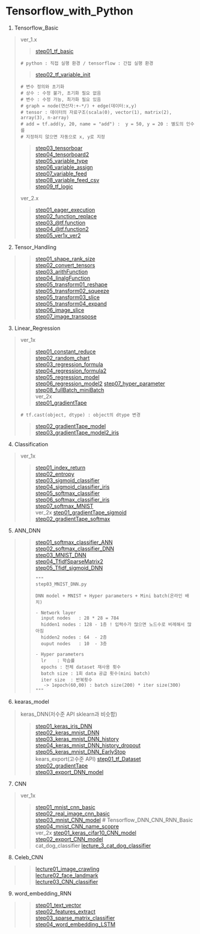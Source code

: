 # Tensorflow_with_Python
1. Tensorflow_Basic
> ver_1.x
>> [step01_tf_basic](https://github.com/DominKim/Tensorflow_with_Python/blob/master/chap01_Tensorflow_Basic/lecture/step01_tf_basic.py)
> ~~~ python3
> # python : 직접 실행 환경 / tensorflow : 간접 실행 환경
> ~~~
>> [step02_tf_variable_init](https://github.com/DominKim/Tensorflow_with_Python/blob/master/chap01_Tensorflow_Basic/lecture/step02_tf_variable_init.py)
> ~~~ python3
> # 변수 정의와 초기화
> # 상수 : 수정 불가, 초기화 필요 없음
> # 변수 : 수정 가능, 최가화 필요 있음
> # graph = node(연산자:+-*/) + edge(데이터:x,y)
> # tensor : 데이터의 자료구조(scala(0), vector(1), matrix(2), array(3), n-array)
> # add = tf.add(y, 20, name = "add") :  y = 50, y = 20 : 별도의 인수를 
> # 지정하지 않으면 자동으로 x, y로 지정
> ~~~
>> [step03_tensorboar](https://github.com/DominKim/Tensorflow_with_Python/blob/master/chap01_Tensorflow_Basic/lecture/step03_tensorboard.py)  
>> [step04_tensorboard2](https://github.com/DominKim/Tensorflow_with_Python/blob/master/chap01_Tensorflow_Basic/lecture/step04_tensorboard2.py)  
>> [step05_variable_type](https://github.com/DominKim/Tensorflow_with_Python/blob/master/chap01_Tensorflow_Basic/lecture/step05_variable_type.py)  
>> [step06_variable_assign](https://github.com/DominKim/Tensorflow_with_Python/blob/master/chap01_Tensorflow_Basic/lecture/step06_variable_assign.py)  
>> [step07_variable_feed](https://github.com/DominKim/Tensorflow_with_Python/blob/master/chap01_Tensorflow_Basic/lecture/step07_variable_feed.py)  
>> [step08_variable_feed_csv](https://github.com/DominKim/Tensorflow_with_Python/blob/master/chap01_Tensorflow_Basic/lecture_1x/step08_variable_feed_csv.py)  
>> [step09_tf_logic](https://github.com/DominKim/Tensorflow_with_Python/blob/master/chap01_Tensorflow_Basic/lecture_1x/step09_tf_logic.py)  
> 
> ver_2.x
>> [step01_eager_execution](https://github.com/DominKim/Tensorflow_with_Python/blob/master/chap01_Tensorflow_Basic/lecture_2x/step01_eager_execution.py)  
>> [step02_function_replace](https://github.com/DominKim/Tensorflow_with_Python/blob/master/chap01_Tensorflow_Basic/lecture_2x/step02_function_replace.py)  
>> [step03_@tf.function](https://github.com/DominKim/Tensorflow_with_Python/blob/master/chap01_Tensorflow_Basic/lecture_2x/step03_%40tf.function.py)  
>> [step04_@tf.function2](https://github.com/DominKim/Tensorflow_with_Python/blob/master/chap01_Tensorflow_Basic/lecture_2x/step04_%40tf.function2.py)  
>> [step05_ver1x_ver2](https://github.com/DominKim/Tensorflow_with_Python/blob/master/chap01_Tensorflow_Basic/lecture_2x/step05_ver1x_ver2.py)  
>
2. Tensor_Handling
>> [step01_shape_rank_size](https://github.com/DominKim/Tensorflow_with_Python/blob/master/chap02_Tensor_Handling/lecture/step01_shape_rank_size.py)  
>> [step02_convert_tensors](https://github.com/DominKim/Tensorflow_with_Python/blob/master/chap02_Tensor_Handling/lecture/step02_convert_tensors.py)  
>> [step03_arithFunction](https://github.com/DominKim/Tensorflow_with_Python/blob/master/chap02_Tensor_Handling/lecture/step03_arithFunction.py)  
>> [step04_linalgFunction](https://github.com/DominKim/Tensorflow_with_Python/blob/master/chap02_Tensor_Handling/lecture/step04_linalgFunction.py)  
>> [step05_transform01_reshape](https://github.com/DominKim/Tensorflow_with_Python/blob/master/chap02_Tensor_Handling/lecture/step05_transform01_reshape.py)  
>> [step05_transform02_squeeze](https://github.com/DominKim/Tensorflow_with_Python/blob/master/chap02_Tensor_Handling/lecture/step05_transform02_squeeze.py)  
>> [step05_transform03_slice](https://github.com/DominKim/Tensorflow_with_Python/blob/master/chap02_Tensor_Handling/lecture/step05_transform03_slice.py)  
>> [step05_transform04_expand](https://github.com/DominKim/Tensorflow_with_Python/blob/master/chap02_Tensor_Handling/lecture/step05_transform04_expand.py)  
>> [step06_image_slice](https://github.com/DominKim/Tensorflow_with_Python/blob/master/chap02_Tensor_Handling/lecture/step06_image_slice.py)  
>> [step07_image_transpose](https://github.com/DominKim/Tensorflow_with_Python/blob/master/chap02_Tensor_Handling/lecture/step07_image_transpose.py)
>
3. Linear_Regression
> ver_1x
>> [step01_constant_reduce](https://github.com/DominKim/Tensorflow_with_Python/blob/master/chap03_Linear_Regression/lecture_1x/step01_constant_reduce.py)  
>> [step02_random_chart](https://github.com/DominKim/Tensorflow_with_Python/blob/master/chap03_Linear_Regression/lecture_1x/step02_random_chart.py)  
>> [step03_regression_formula](https://github.com/DominKim/Tensorflow_with_Python/blob/master/chap03_Linear_Regression/lecture_1x/step03_regression_formula.py)  
>> [step04_regression_formula2](https://github.com/DominKim/Tensorflow_with_Python/blob/master/chap03_Linear_Regression/lecture_1x/step04_regression_formula2.py)  
>> [step05_regression_model](https://github.com/DominKim/Tensorflow_with_Python/blob/master/chap03_Linear_Regression/lecture_1x/step05_regression_model.py)  
>> [step06_regression_model2](https://github.com/DominKim/Tensorflow_with_Python/blob/master/chap03_Linear_Regression/lecture_1x/step06_regression_model2.py)
>> [step07_hyper_parameter](https://github.com/DominKim/Tensorflow_with_Python/blob/master/chap03_Linear_Regression/lecture_1x/step07_hyper_parameter.py)
>> [step08_fullBatch_miniBatch](https://github.com/DominKim/Tensorflow_with_Python/blob/master/chap03_Linear_Regression/lecture_1x/step08_fullBatch_miniBatch.py)  
> ver_2x  
>> [step01_gradientTape](https://github.com/DominKim/Tensorflow_with_Python/blob/master/chap03_Linear_Regression/lecture_2x/step01_gradientTape.py)
> ~~~ python3
> # tf.cast(object, dtype) : object의 dtype 변경
> ~~~
>> [step02_gradientTape_model](https://github.com/DominKim/Tensorflow_with_Python/blob/master/chap03_Linear_Regression/lecture_2x/step02_gradientTape_moel.py)  
>> [step03_gradientTape_model2_iris](https://github.com/DominKim/Tensorflow_with_Python/blob/master/chap03_Linear_Regression/lecture_2x/step03_gradientTape_model2_iris.py)
>
4. Classification
> ver_1x
>> [step01_index_return](https://github.com/DominKim/Tensorflow_with_Python/blob/master/chap04_Classification/lecture_1x/step01_index_return.py)  
>> [step02_entropy](https://github.com/DominKim/Tensorflow_with_Python/blob/master/chap04_Classification/lecture_1x/step02_entropy.py)  
>> [step03_sigmoid_classifier](https://github.com/DominKim/Tensorflow_with_Python/blob/master/chap04_Classification/lecture_1x/step03_sigmoid_classifier.py)  
>> [step04_sigmoid_classifier_iris](https://github.com/DominKim/Tensorflow_with_Python/blob/master/chap04_Classification/lecture_1x/step03_sigmoid_classifier.py)  
>> [step05_softmax_classifier](https://github.com/DominKim/Tensorflow_with_Python/blob/master/chap04_Classification/lecture_1x/step05_softmax_classifier.py)  
>> [step06_softmax_classifier_iris](https://github.com/DominKim/Tensorflow_with_Python/blob/master/chap04_Classification/lecture_1x/step06_softmax_classifier_iris.py)  
>> [step07_softmax_MNIST](https://github.com/DominKim/Tensorflow_with_Python/blob/master/chap04_Classification/lecture_1x/step07_softmax_MNIST.py)  
> ver_2x
>> [step01_gradientTape_sigmoid](https://github.com/DominKim/Tensorflow_with_Python/blob/master/chap04_Classification/lecture_2x/step01_gradientTape_sigmoid.py)  
>> [step02_gradientTape_softmax](https://github.com/DominKim/Tensorflow_with_Python/blob/master/chap04_Classification/lecture_2x/step02_gradientTape_softmax.py)  
>
5. ANN_DNN
>> [step01_softmax_classifier_ANN](https://github.com/DominKim/Tensorflow_with_Python/blob/master/chap05_ANN_DNN/lecture/step01_softmax_classifier_ANN.py)  
>> [step02_softmax_classifier_DNN](https://github.com/DominKim/Tensorflow_with_Python/blob/master/chap05_ANN_DNN/lecture/step02_softmax_classifier_DNN.py)  
>> [step03_MNIST_DNN](https://github.com/DominKim/Tensorflow_with_Python/blob/master/chap05_ANN_DNN/lecture/step03_MNIST_DNN.py)  
>> [step04_TfidfSparseMatrix2](https://github.com/DominKim/Tensorflow_with_Python/blob/master/chap05_ANN_DNN/lecture/step04_TfidfSparseMatrix2.py)  
>> [step05_Tfidf_sigmoid_DNN](https://github.com/DominKim/Tensorflow_with_Python/blob/master/chap05_ANN_DNN/lecture/step05_Tfidf_sigmoid_DNN.py)  
>> ~~~python3
>> """
>>step03_MNIST_DNN.py
>>
>>DNN model + MNIST + Hyper parameters + Mini batch(온라인 배치)
>> 
>> - Network layer
>>   input nodes   : 28 * 28 = 784
>>   hidden1 nodes : 128 - 1층 ! 입력수가 많으면 노드수로 비례해서 많아짐
>>   hidden2 nodes : 64  - 2층
>>   ouput nodes   : 10  - 3층
>> 
>> - Hyper parameters
>>   lr    : 학습률
>>   epochs : 전체 dataset 재사용 횟수
>>   batch size : 1회 data 공급 횟수(mini batch)
>>   iter size  : 반복횟수
>>    -> 1epoch(60,00) : batch size(200) * iter size(300)
>>"""
>> ~~~
>
6. kearas_model 
> keras_DNN(저수준 API sklearn과 비슷함)
>> [step01_keras_iris_DNN](https://github.com/DominKim/Tensorflow_with_Python/blob/master/chap06_keras_model/lecture01_keras_DNN/step01_keras_iris_DNN.py)  
>> [step02_keras_mnist_DNN](https://github.com/DominKim/Tensorflow_with_Python/blob/master/chap06_keras_model/lecture01_keras_DNN/step02_keras_mnist_DNN.py)  
>> [step03_keras_mnist_DNN_history](https://github.com/DominKim/Tensorflow_with_Python/blob/master/chap06_keras_model/lecture01_keras_DNN/step03_keras_mnist_DNN_history.py)  
>> [step04_keras_mnist_DNN_history_dropout](https://github.com/DominKim/Tensorflow_with_Python/blob/master/chap06_keras_model/lecture01_keras_DNN/step04_keras_mnist_DNN_history_dropout.py)  
>> [step05_keras_mnist_DNN_EarlyStop](https://github.com/DominKim/Tensorflow_with_Python/blob/master/chap06_keras_model/lecture01_keras_DNN/step05_keras_mnist_DNN_EarlyStop.py)  
> kears_export(고수준 API)
>> [step01_tf_Dataset](https://github.com/DominKim/Tensorflow_with_Python/blob/master/chap06_keras_model/lecture02_keras_export/step01_tf_Dataset.py)  
>> [step02_gradientTape](https://github.com/DominKim/Tensorflow_with_Python/blob/master/chap06_keras_model/lecture02_keras_export/step02_gradientTape.py)  
>> [step03_export_DNN_model](https://github.com/DominKim/Tensorflow_with_Python/blob/master/chap06_keras_model/lecture02_keras_export/step03_export_DNN_model.py)  
>  
7. CNN
> ver_1x  
>> [step01_mnist_cnn_basic](https://github.com/DominKim/Tensorflow_with_Python/blob/master/chap07_CNN/lecture_1x/step01_mnist_cnn_basic.py)  
>> [step02_real_image_cnn_basic](https://github.com/DominKim/Tensorflow_with_Python/blob/master/chap07_CNN/lecture_1x/step02_real_image_cnn_basic.py)  
>> [step03_mnist_CNN_model](https://github.com/DominKim/Tensorflow_with_Python/blob/master/chap07_CNN/lecture_1x/step03_mnist_CNN_model.py)  # Tensorflow_DNN_CNN_RNN_Basic
>> [step04_mnist_CNN_name_scopre](https://github.com/DominKim/Tensorflow_DNN_CNN_RNN_Basic/blob/master/chap07_CNN/lecture_1x/step04_mnist_CNN_name_scopre.py)  
> ver_2x
>> [step01_keras_cifar10_CNN_model](https://github.com/DominKim/Tensorflow_DNN_CNN_RNN_Basic/blob/master/chap07_CNN/lecture_2x/step01_keras_cifar10_CNN_model.py)  
>> [step02_export_CNN_model](https://github.com/DominKim/Tensorflow_DNN_CNN_RNN_Basic/blob/master/chap07_CNN/lecture_2x/step02_export_CNN_model.py)  
> cat_dog_classifier
>> [lecture_3_cat_dog_classifier](https://github.com/DominKim/Tensorflow_DNN_CNN_RNN_Basic/tree/master/chap07_CNN/lecture_3_cat_dog_classifier)  
8. Celeb_CNN
>> [lecture01_image_crawling](https://github.com/DominKim/Tensorflow_DNN_CNN_RNN_Basic/tree/master/chap08_Celeb_CNN/lecture01_image_crawling)  
>> [lecture02_face_landmark](https://github.com/DominKim/Tensorflow_DNN_CNN_RNN_Basic/tree/master/chap08_Celeb_CNN/lecutre02_face_landmark)  
>> [lecture03_CNN_classifier](https://github.com/DominKim/Tensorflow_DNN_CNN_RNN_Basic/tree/master/chap08_Celeb_CNN/lecture03_CNN_classifier)  
9. word_embedding_RNN
>> [step01_text_vector](https://github.com/DominKim/Tensorflow_DNN_CNN_RNN_Basic/blob/master/chap09_word_embedding_RNN/lecture/step01_text_vector.py)  
>> [step02_features_extract](https://github.com/DominKim/Tensorflow_DNN_CNN_RNN_Basic/blob/master/chap09_word_embedding_RNN/lecture/step02_features_extract.py)  
>> [step03_sparse_matrix_classifier](https://github.com/DominKim/Tensorflow_DNN_CNN_RNN_Basic/blob/master/chap09_word_embedding_RNN/lecture/step03_sparse_matrix_classifier.py)  
>> [step04_word_embedding_LSTM](https://github.com/DominKim/Tensorflow_DNN_CNN_RNN_Basic/blob/master/chap09_word_embedding_RNN/lecture/step04_word_embedding_LSTM.py)  